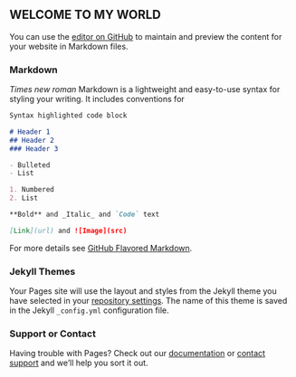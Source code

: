 ## WELCOME TO MY WORLD

You can use the [editor on GitHub](https://github.com/omkarbhoite25/Omkar/edit/master/index.md) to maintain and preview the content for your website in Markdown files.

<html><p style="font-family :times new roman;font-size:15px>"Hello !!! everyone I'm Omkar and I am a Instrumentation & Control Engineer. Let's explore my world of engineering. </p></html>

### Markdown
_Times new roman_
Markdown is a lightweight and easy-to-use syntax for styling your writing. It includes conventions for

```markdown
Syntax highlighted code block

# Header 1
## Header 2
### Header 3

- Bulleted
- List

1. Numbered
2. List

**Bold** and _Italic_ and `Code` text

[Link](url) and ![Image](src)
```

For more details see [GitHub Flavored Markdown](https://guides.github.com/features/mastering-markdown/).

### Jekyll Themes

Your Pages site will use the layout and styles from the Jekyll theme you have selected in your [repository settings](https://github.com/omkarbhoite25/Omkar/settings). The name of this theme is saved in the Jekyll `_config.yml` configuration file.

### Support or Contact

Having trouble with Pages? Check out our [documentation](https://help.github.com/categories/github-pages-basics/) or [contact support](https://github.com/contact) and we’ll help you sort it out.
